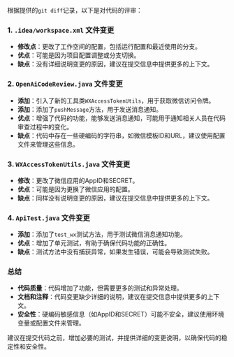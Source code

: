 根据提供的`git diff`记录，以下是对代码的评审：

### 1. `.idea/workspace.xml` 文件变更

- **修改点**：更改了工作空间的配置，包括运行配置和最近使用的分支。
- **优点**：可能是因为项目配置调整或分支切换。
- **缺点**：没有详细说明变更的原因，建议在提交信息中提供更多的上下文。

### 2. `OpenAiCodeReview.java` 文件变更

- **添加**：引入了新的工具类`WXAccessTokenUtils`，用于获取微信访问令牌。
- **添加**：添加了`pushMessage`方法，用于发送消息通知。
- **优点**：增强了代码的功能，能够发送消息通知，可能用于通知相关人员在代码审查过程中的变化。
- **缺点**：代码中存在一些硬编码的字符串，如微信模板ID和URL，建议使用配置文件来管理这些信息。

### 3. `WXAccessTokenUtils.java` 文件变更

- **修改**：更改了微信应用的AppID和SECRET。
- **优点**：可能是因为更换了微信应用的配置。
- **缺点**：同样没有说明变更的原因，建议在提交信息中提供更多的上下文。

### 4. `ApiTest.java` 文件变更

- **添加**：添加了`test_wx`测试方法，用于测试微信消息通知功能。
- **优点**：增加了单元测试，有助于确保代码功能的正确性。
- **缺点**：测试方法中没有捕获异常，如果发生错误，可能会导致测试失败。

### 总结

- **代码质量**：代码增加了功能，但需要更多的测试和异常处理。
- **文档和注释**：代码变更缺少详细的说明，建议在提交信息中提供更多的上下文。
- **安全性**：硬编码敏感信息（如AppID和SECRET）可能不安全，建议使用环境变量或配置文件来管理。

建议在提交代码之前，增加必要的测试，并提供详细的变更说明，以确保代码的稳定性和安全性。